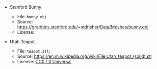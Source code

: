 
  - Stanford Bunny

    - File: `bunny.obj`
    - Source: <https://graphics.stanford.edu/~mdfisher/Data/Meshes/bunny.obj>
    - License: 

  - Utah Teapot

    - File: `teapot.stl`:
    - Source: <https://en.m.wikipedia.org/wiki/File:Utah_teapot_(solid).stl>
    - License: [CC0 1.0 Universal](https://creativecommons.org/publicdomain/zero/1.0/deed.en)
 